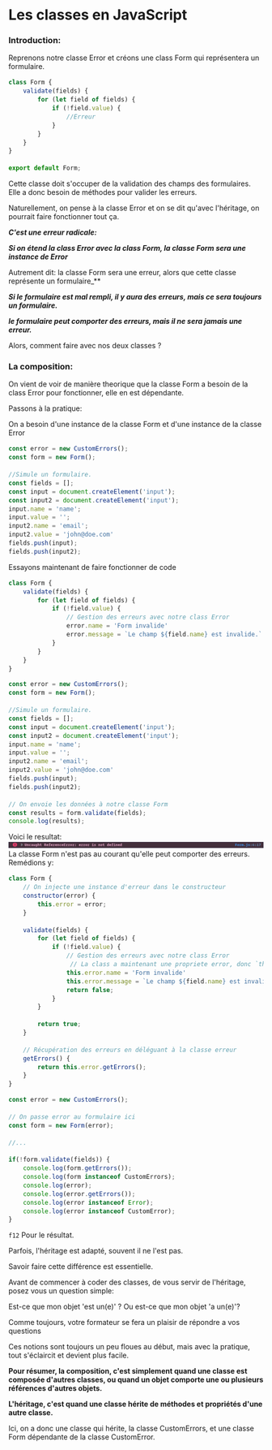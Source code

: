 # Les classes en JavaScript

### Introduction:

Reprenons notre classe Error et créons une class Form qui représentera un formulaire.

```javascript
class Form {
    validate(fields) {
        for (let field of fields) {
            if (!field.value) {
                //Erreur
            }
        }
    }
}

export default Form;
```

Cette classe doit s'occuper de la validation des champs des formulaires. Elle a donc besoin de méthodes pour valider les erreurs.

Naturellement, on pense à la classe Error et on se dit qu'avec l'héritage, on pourrait faire fonctionner tout ça.


**_C'est une erreur radicale:_**

**_Si on étend la class Error avec la class Form, la classe Form sera une instance de Error_**

Autrement dit: la classe Form sera une erreur, alors que cette classe représente un formulaire_**

**_Si le formulaire est mal rempli, il y aura des erreurs, mais ce sera toujours un formulaire._**

**_le formulaire peut comporter des erreurs, mais il ne sera jamais une erreur._**


Alors, comment faire avec nos deux classes ?

### La composition:

On vient de voir de manière theorique que la classe Form a besoin de la class Error pour fonctionner, elle en est dépendante.

Passons à la pratique:

On a besoin d'une instance de la classe Form et d'une instance de la classe Error

```javascript
const error = new CustomErrors();
const form = new Form();

//Simule un formulaire.
const fields = [];
const input = document.createElement('input');
const input2 = document.createElement('input');
input.name = 'name';
input.value = '';
input2.name = 'email';
input2.value = 'john@doe.com'
fields.push(input);
fields.push(input2);

```

Essayons maintenant de faire fonctionner de code

```javascript
class Form {
    validate(fields) {
        for (let field of fields) {
            if (!field.value) {
                // Gestion des erreurs avec notre class Error
                error.name = 'Form invalide'
                error.message = `Le champ ${field.name} est invalide.`
            }
        }
    }
}
```

```javascript
const error = new CustomErrors();
const form = new Form();

//Simule un formulaire.
const fields = [];
const input = document.createElement('input');
const input2 = document.createElement('input');
input.name = 'name';
input.value = '';
input2.name = 'email';
input2.value = 'john@doe.com'
fields.push(input);
fields.push(input2);

// On envoie les données à notre classe Form
const results = form.validate(fields);
console.log(results);
```

Voici le resultat: ![image d'erreur](../img/formerror.png) La classe Form n'est pas au courant qu'elle peut comporter des erreurs. Remédions y:

```javascript
class Form {
    // On injecte une instance d'erreur dans le constructeur
    constructor(error) {
        this.error = error;
    }

    validate(fields) {
        for (let field of fields) {
            if (!field.value) {
                // Gestion des erreurs avec notre class Error
                 // La class a maintenant une propriete error, donc `this` 😉
                this.error.name = 'Form invalide'
                this.error.message = `Le champ ${field.name} est invalide.`
                return false;
            }
        }

        return true;
    }

    // Récupération des erreurs en déléguant à la classe erreur
    getErrors() {
        return this.error.getErrors();
    }
}
```

```javascript
const error = new CustomErrors();

// On passe error au formulaire ici
const form = new Form(error);

//...

if(!form.validate(fields)) {
    console.log(form.getErrors());
    console.log(form instanceof CustomErrors);
    console.log(error);
    console.log(error.getErrors());
    console.log(error instanceof Error);
    console.log(error instanceof CustomError);
}
```

`f12` Pour le résultat.

Parfois, l'héritage est adapté, souvent il ne l'est pas.

Savoir faire cette différence est essentielle.

Avant de commencer à coder des classes, de vous servir de l'héritage, posez vous un question simple:

Est-ce que mon objet 'est un(e)' ? Ou est-ce que mon objet 'a un(e)'?

Comme toujours, votre formateur se fera un plaisir de répondre a vos questions

Ces notions sont toujours un peu floues au début, mais avec la pratique, tout s'éclaircit et devient plus facile.

**Pour résumer, la composition, c'est simplement quand une classe est composée d'autres classes, ou quand un objet comporte une ou plusieurs références d'autres objets.**

**L'héritage, c'est quand une classe hérite de méthodes et propriétés d'une autre classe.**

Ici, on a donc une classe qui hérite, la classe CustomErrors, et une classe Form dépendante de la classe CustomError.
